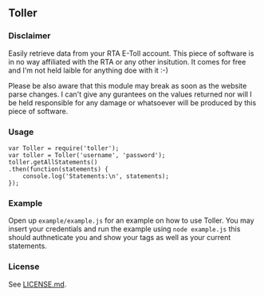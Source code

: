 ## Toller

### Disclaimer
Easily retrieve data from your RTA E-Toll account.
This piece of software is in no way affiliated with the RTA or any other insitution. It comes for free and I'm not held laible for anything doe with it :-)

Please be also aware that this module may break as soon as the website parse changes. I can't give any gurantees on the values returned nor will I be held responsible for any damage or whatsoever will be produced by this piece of software.

### Usage

```
var Toller = require('toller');
var toller = Toller('username', 'password');
toller.getAllStatements()
.then(function(statements) {
	console.log('Statements:\n', statements);
});
```

### Example

Open up `example/example.js` for an example on how to use Toller.
You may insert your credentials and run the example using `node example.js` this should authneticate you and show your tags as well as your current statements.

### License
See [LICENSE.md](LICENSE.md).